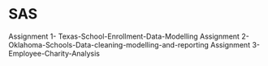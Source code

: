 # SAS

Assignment 1- Texas-School-Enrollment-Data-Modelling
Assignment 2- Oklahoma-Schools-Data-cleaning-modelling-and-reporting
Assignment 3- Employee-Charity-Analysis

